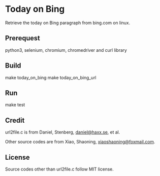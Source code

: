 Today on Bing
=============

Retrieve the today on Bing paragraph from bing.com on linux.

## Prerequest
python3, selenium, chromium, chromedriver and curl library

## Build
make today_on_bing
make today_on_bing_url

## Run
make test

## Credit
url2file.c is from Daniel, Stenberg, <daniel@haxx.se>, et al.

Other source codes are from Xiao, Shaoning, <xiaoshaoning@foxmail.com>.

## License
Source codes other than url2file.c follow MIT license.

